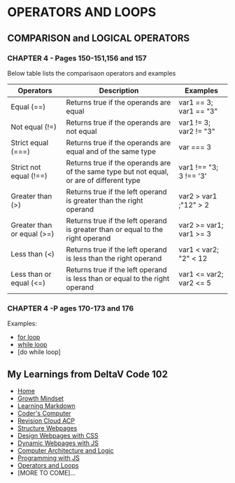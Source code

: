 # OPERATORS AND LOOPS
## COMPARISON and LOGICAL OPERATORS
### CHAPTER 4 - Pages 150-151,156 and 157

Below table lists the comparisaon operators and examples

Operators| Description| Examples           
------------ | ------------- | ---------------------------- 
Equal (==)|Returns true if the operands are equal|var1 == 3; var1 == "3"       
Not equal (!=)|Returns true if the operands are not equal|var1 != 3; var2 != "3"
Strict equal (===)|	Returns true if the operands are equal and of the same type| var === 3 
Strict not equal (!==)|Returns true if the operands are of the same type but not equal, or are of different type|var1 !== "3; 3 !== '3'
Greater than (>) |Returns true if the left operand is greater than the right operand|var2 > var1 ;"12" > 2
Greater than or equal (>=)	|Returns true if the left operand is greater than or equal to the right operand|var2 >= var1; var1 >= 3
Less than (<)	|Returns true if the left operand is less than the right operand |var1 < var2; "2" < 12
Less than or equal (<=)	|Returns true if the left operand is less than or equal to the right operand|var1 <= var2; var2 <= 5

### CHAPTER 4 -P ages 170-173 and 176

Examples: 
- [for loop](https://repl.it/@anitacristina/for-loop#script.js)
- [while loop](https://repl.it/@anitacristina/while-loop#script.js)
- [do while loop]

## My Learnings from DeltaV Code 102
- [Home](README.md)
- [Growth Mindset](GROWTH_MINDSET.md)
- [Learning Markdown](LEARNING_MARKDOWN.md)
- [Coder's Computer](CODERS_COMPUTER.md)
- [Revision Cloud ACP](REVISION_CLOUD.md)
- [Structure Webpages](STRUCTURE_WEBPAGES.md)
- [Design Webpages with CSS](DESIGN_WEBPAGES_CSS.md)
- [Dynamic Webpages with JS](DYNAMIC_WEBPAGES_JS.md)
- [Computer Architecture and Logic](COMPUTER_ARCHI_LOGIC.md)
- [Programming with JS](PROGRAMMING_WITH_JAVASCRIPT.md)
- [Operators and Loops](OPERATORS_LOOPS.md)
- [MORE TO COME]...
